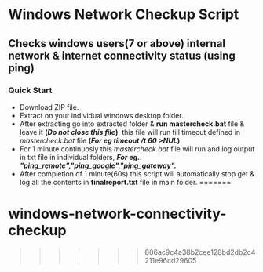# Windows Network Checkup Script

## Checks windows users(7 or above) internal network &amp; internet connectivity status (using ping) 

### Quick Start

- 	Download ZIP file.
- 	Extract on your individual windows desktop folder.
- 	After extracting go into extracted folder & **run mastercheck.bat** file & leave it **(*Do not close this file*)**, this file will run till timeout defined in 	*mastercheck.bat* file **(*For eg timeout /t 60 >NUL*)**
- 	For 1 minute continuosly this *mastercheck.bat* file will run and log output in txt file in individual folders,
	***For eg.. "ping_remote","ping_google","ping_gateway".***
- 	After completion of 1 minute(60s) this script will automatically stop get & log all the contents in **finalreport.txt** file in main folder.
=======
# windows-network-connectivity-checkup
>>>>>>> 806ac9c4a38b2cee128bd2db2c4211e96cd29605
